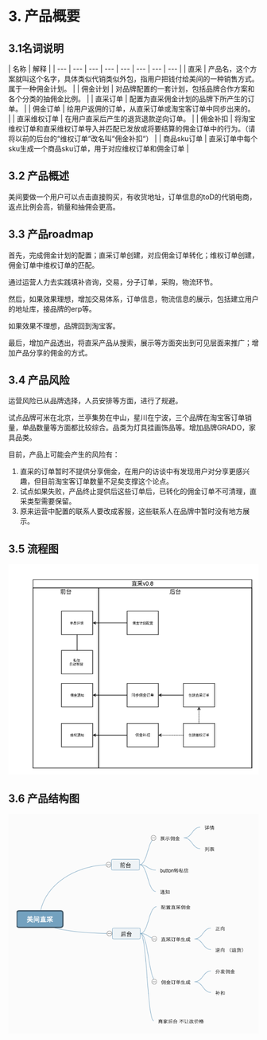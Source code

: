 # 3. 产品概要

## 3.1名词说明

| 名称 | 解释 |
| --- | --- | --- | --- | --- | --- | --- | --- |
| 直采 | 产品名，这个方案就叫这个名字，具体类似代销类似外包，指用户把钱付给美间的一种销售方式。属于一种佣金计划。 |
| 佣金计划 | 对品牌配置的一套计划，包括品牌合作方案和各个分类的抽佣金比例。 |
| 直采订单 | 配置为直采佣金计划的品牌下所产生的订单。 |
| 佣金订单 | 给用户返佣的订单，从直采订单或淘宝客订单中同步出来的。 |
| 直采维权订单 | 在用户直采后产生的退货退款逆向订单。 |
| 佣金补扣 | 将淘宝维权订单和直采维权订单导入并匹配已发放或将要结算的佣金订单中的行为。（请将以前的后台的“维权订单“改名叫“佣金补扣“） |
| 商品sku订单 | 直采订单中每个sku生成一个商品sku订单，用于对应维权订单和佣金订单 |

## 3.2 产品概述

美间要做一个用户可以点击直接购买，有收货地址，订单信息的toD的代销电商，返点比例会高，销量和抽佣会更高。

## 3.3 产品roadmap

首先，完成佣金计划的配置；直采订单创建，对应佣金订单转化；维权订单创建，佣金订单中维权订单的匹配。

通过运营人力去实践填补咨询，交易，分子订单，采购，物流环节。

然后，如果效果理想，增加交易体系，订单信息，物流信息的展示，包括建立用户的地址库，接品牌的erp等。

如果效果不理想，品牌回到淘宝客。

最后，增加产品透出，将直采产品从搜索，展示等方面突出到可见层面来推广；增加产品分享的佣金的方式。

## 3.4 产品风险

运营风险已从品牌选择，人员安排等方面，进行了规避。

试点品牌可米在北京，兰亭集势在中山，星川在宁波，三个品牌在淘宝客订单销量，单品数量等方面都比较综合。品类为灯具挂画饰品等。增加品牌GRADO，家具品类。

目前，产品上可能会产生的风险有：

1. 直采的订单暂时不提供分享佣金，在用户的访谈中有发现用户对分享更感兴趣，但目前淘宝客订单数量不足矣支撑这个论点。
2. 试点如果失败，产品终止提供后这些订单后，已转化的佣金订单不可清理，直采类型需要保留。
3. 原来运营中配置的联系人要改成客服，这些联系人在品牌中暂时没有地方展示。

## 3.5 流程图



![](.gitbook/assets/chan-pin-jie-gou-21.png)

## 3.6 产品结构图



![](.gitbook/assets/mei-jian-zhi-cai.png)

